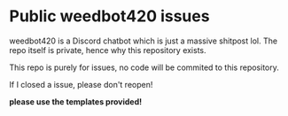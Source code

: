 # Public weedbot420 issues

weedbot420 is a Discord chatbot which is just a massive shitpost lol. The repo itself is private, hence why this repository exists.

This repo is purely for issues, no code will be commited to this repository.

If I closed a issue, please don't reopen!

**please use the templates provided!**
